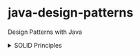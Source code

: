 # java-design-patterns
Design Patterns with Java
<br/>

<details><summary>SOLID Principles</summary>
<ul>
    <li><b>S => Single-Responsibility Principle:</b></li>
    <p><i>A class should have one reason to change (a class should have only one job)</p>
        <li><b>O => Open-Closed Principle:</i></b></li>
    <p>Objects or entities should be open for extension but closed for modification</p>
    <li><b>L => Liskov Substitution Principle:</b></li>
    <p><i>Let q(x) be property provable about objects of x of type T. Then q(y) should be provable
    for objects y of type S where S is subtype of T.</i></p>
    <li><b>I => Interface Segregation Principle:</b></li>
    <p><i>A client should never be forced to implement an interface that doesn't use, or clients
    shouldn't be forced to depend on methods they not use</i></p>
    <li><b>D => Dependency Inversion Principle:</b></li>
    <p><i>Entities must depend on abstractions, not on concretions. It states that the high-level
    module must not depend on the low-level module, but the sould depend on abstractions.</i></p>
</ul>
</details>
